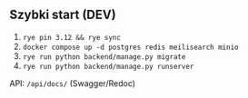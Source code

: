 ## Szybki start (DEV)

1. `rye pin 3.12 && rye sync`
2. `docker compose up -d postgres redis meilisearch minio`
3. `rye run python backend/manage.py migrate`
4. `rye run python backend/manage.py runserver`

API: `/api/docs/` (Swagger/Redoc)
